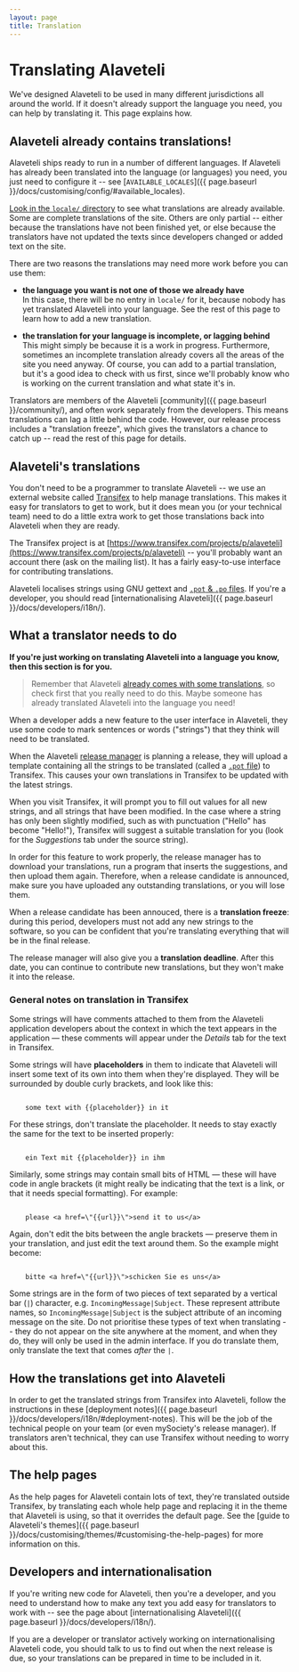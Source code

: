 ```yaml
---
layout: page
title: Translation
---
```


# Translating Alaveteli

<p class="lead">
	We've designed Alaveteli to be used in many different 
	jurisdictions all around the world. If it doesn't already
	support the language you need, you can help by translating
	it. This page explains how.
</p>

## Alaveteli already contains translations!

Alaveteli ships ready to run in a number of different languages.
If Alaveteli has already been translated into the language (or languages) you
need, you just need to configure it -- see
[`AVAILABLE_LOCALES`]({{ page.baseurl }}/docs/customising/config/#available_locales).

[Look in the `locale/` directory](https://github.com/mysociety/alaveteli/tree/master/locale)
to see what translations are already available. Some are complete
translations of the site. Others are only partial -- either because the translations
have not been finished yet, or else because the translators have not updated the
texts since developers changed or added text on the site.

There are two reasons the translations may need more work before you can use them:

* **the language you want is not one of those we already have** <br> In this
  case, there will be no entry in ``locale/`` for it, because nobody has yet
  translated Alaveteli into your language. See the rest of this page to learn
  how to add a new translation.

* **the translation for your language is incomplete, or lagging behind** <br>
  This might simply be because it is a work in progress. Furthermore, sometimes
  an incomplete translation already covers all the areas of the site you need
  anyway. Of course, you can add to a partial translation, but it's a good idea
  to check with us first, since we'll probably know who is working on the
  current translation and what state it's in.

Translators are members of the Alaveteli
[community]({{ page.baseurl }}/community/), and often work separately from the
developers. This means translations can lag a little behind the code. However,
our release process includes a "translation freeze", which gives the
translators a chance to catch up -- read the rest of this page for details.

## Alaveteli's translations

You don't need to be a programmer to translate Alaveteli -- we use an external
website called <a href="{{ page.baseurl }}/docs/glossary/#transifex" class="glossary__link">Transifex</a> to help manage translations. This makes it easy for
translators to get to work, but it does mean you (or your technical team)
need to do a little extra work to get those translations back into Alaveteli
when they are ready.

The Transifex project is at
[https://www.transifex.com/projects/p/alaveteli](https://www.transifex.com/projects/p/alaveteli)
-- you'll probably want an account there (ask on the mailing list). It has a
fairly easy-to-use interface for contributing translations.

Alaveteli localises strings using GNU gettext and
<a href="{{ page.baseurl }}/docs/glossary/#po" class="glossary__link"><code>.pot</code> &amp; <code>.po</code> files</a>.
If you're a developer, you should read
[internationalising Alaveteli]({{ page.baseurl }}/docs/developers/i18n/).


## What a translator needs to do

**If you're just working on translating Alaveteli into a language you know, then
this section is for you.**

> Remember that Alaveteli
> [already comes with some translations](#alaveteli-already-contains-translations),
> so check first that you really need to do this. Maybe someone has already
> translated Alaveteli into the language you need!

When a developer adds a new feature to the user interface in Alaveteli, they
use some code to mark sentences or words ("strings") that they think will need
to be translated.

When the Alaveteli
<a href="{{ page.baseurl }}/docs/glossary/#release" class="glossary__link">release manager</a>
is planning a release, they will upload a
template containing all the strings to be translated (called a
<a href="{{ page.baseurl }}/docs/glossary/#po" class="glossary__link"><code>.pot</code> file</a>)
to Transifex. This causes your own translations in Transifex to be updated with
the latest strings.

When you visit Transifex, it will prompt you to fill out values for all new
strings, and all strings that have been modified. In the case where a string
has only been slightly modified, such as with punctuation ("Hello" has become
"Hello!"), Transifex will suggest a suitable translation for you (look for the
*Suggestions* tab under the source string).

In order for this feature to work properly, the release manager has to download
your translations, run a program that inserts the suggestions, and then upload
them again. Therefore, when a release candidate is announced, make sure you
have uploaded any outstanding translations, or you will lose them.

When a release candidate has been annouced, there is a **translation freeze**:
during this period, developers must not add any new strings to the software, so
you can be confident that you're translating everything that will be in the
final release.

The release manager will also give you a **translation deadline**. After this
date, you can continue to contribute new translations, but they won't make it
into the release.


### General notes on translation in Transifex

Some strings will have comments attached to them from the Alaveteli
application developers about the context in which the text appears in the
application — these comments will appear under the *Details* tab for the text
in Transifex.

Some strings will have **placeholders** in them to indicate that Alaveteli
will insert some text of its own into them when they're displayed. They
will be surrounded by double curly brackets, and look like this:

<code>
    some text with &#123;&#123;placeholder&#125;&#125; in it
</code>
    
For these strings, don't translate the placeholder. It needs to stay exactly
the same for the text to be inserted properly:

<code>
    ein Text mit &#123;&#123;placeholder&#125;&#125; in ihm
</code>

Similarly, some strings may contain small bits of HTML — these will have 
code in angle brackets (it might really be indicating that the text is a link, 
or that it needs special formatting). For example: 

<code>
    please &lt;a href=\"&#123;&#123;url&#125;&#125;\"&gt;send it to us&lt;/a&gt;
</code>

Again, don't edit the bits between the angle brackets — preserve them in your
translation, and just edit the text around them. So the example might become:

<code>
    bitte &lt;a href=\"&#123;&#123;url&#125;&#125;\"&gt;schicken Sie es uns&lt;/a&gt;
</code>

Some strings are in the form of two pieces of text separated by a vertical
bar (`|`) character, e.g. `IncomingMessage|Subject`. These represent attribute
names, so `IncomingMessage|Subject` is the subject attribute of an incoming
message on the site. Do not prioritise these types of text when translating --
they do not appear on the site anywhere at the moment, and when they do, they
will only be used in the admin interface. If you do translate them, only
translate the text that comes *after* the `|`.


## How the translations get into Alaveteli

In order to get the translated strings from Transifex into Alaveteli, follow
the instructions in these [deployment notes]({{ page.baseurl }}/docs/developers/i18n/#deployment-notes).
This will be the job of the technical people on your team (or
even mySociety's release manager). If translators aren't technical, they can
use Transifex without needing to worry about this.

## The help pages

As the help pages for Alaveteli contain lots of text, they're translated
outside Transifex, by translating each whole help page and replacing it
in the theme that Alaveteli is using, so that it overrides the default
page. See the [guide to Alaveteli's themes]({{ page.baseurl }}/docs/customising/themes/#customising-the-help-pages) for more
information on this.

## Developers and internationalisation

If you're writing new code for Alaveteli, then you're a developer, and you
need to understand how to make any text you add easy for translators to work
with -- see the page about
[internationalising Alaveteli]({{ page.baseurl }}/docs/developers/i18n/).

If you are a developer or translator actively working on internationalising
Alaveteli code, you should talk to us to find out when the next release is due,
so your translations can be prepared in time to be included in it.

